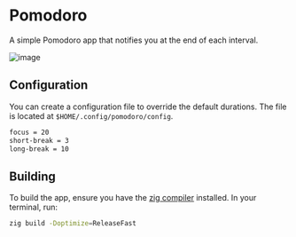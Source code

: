 # Pomodoro
A simple Pomodoro app that notifies you at the end of each interval.

![image](https://github.com/user-attachments/assets/d96563c8-b60b-46af-8cdf-e56fe4b7c981)

## Configuration
You can create a configuration file to override the default durations.
The file is located at `$HOME/.config/pomodoro/config`.

```sh
focus = 20
short-break = 3
long-break = 10
```

## Building
To build the app, ensure you have the [zig compiler](https://ziglang.org/) installed. In your terminal, run:
```sh
zig build -Doptimize=ReleaseFast
```
